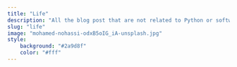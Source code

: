 ```yaml
---
title: "Life"
description: "All the blog post that are not related to Python or software development"
slug: "life"
image: "mohamed-nohassi-odxB5oIG_iA-unsplash.jpg"
style:
    background: "#2a9d8f"
    color: "#fff"
---
```

